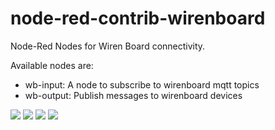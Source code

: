 # node-red-contrib-wirenboard
Node-Red Nodes for Wiren Board connectivity.

Available nodes are:
* wb-input: A node to subscribe to wirenboard mqtt topics
* wb-output: Publish messages to wirenboard devices

<img src="https://github.com/andreypopov/node-red-contrib-wirenboard/blob/master/readme/1.png?raw=true">
<img src="https://github.com/andreypopov/node-red-contrib-wirenboard/blob/master/readme/2.png?raw=true">
<img src="https://github.com/andreypopov/node-red-contrib-wirenboard/blob/master/readme/3.png?raw=true">
<img src="https://github.com/andreypopov/node-red-contrib-wirenboard/blob/master/readme/4.png?raw=true">